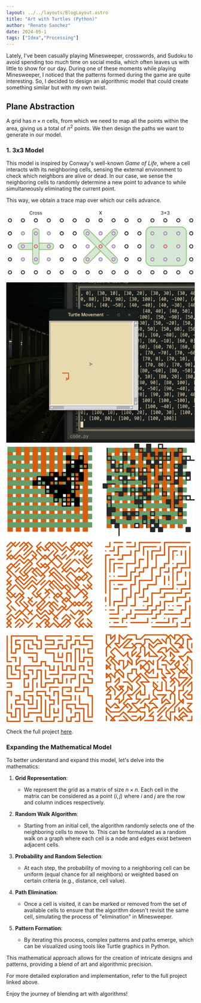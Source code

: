 ```yaml
---
layout: ../../layouts/BlogLayout.astro
title: "Art with Turtles (Python)"
author: "Renato Sanchez"
date: 2024-05-1
tags: ["Idea","Processing"]
---
```


Lately, I've been casually playing Minesweeper, crosswords, and Sudoku to avoid spending too much time on social media, which often leaves us with little to show for our day. During one of these moments while playing Minesweeper, I noticed that the patterns formed during the game are quite interesting. So, I decided to design an algorithmic model that could create something similar but with my own twist.

## Plane Abstraction

A grid has $n \times n$ cells, from which we need to map all the points within the area, giving us a total of $n^2$ points. We then design the paths we want to generate in our model.

### 1. 3x3 Model

This model is inspired by Conway's well-known _Game of Life_, where a cell interacts with its neighboring cells, sensing the external environment to check which neighbors are alive or dead. In our case, we sense the neighboring cells to randomly determine a new point to advance to while simultaneously eliminating the current point.

This way, we obtain a trace map over which our cells advance.

![pattern1](./blog6/img1.png)

![pattern2](./blog6/ejec2.gif)
![pattern3](./blog6/results.png)

Check the full project [here](https://drive.google.com/drive/folders/16pLMSz0uKvdQawVmk2J9s9fLw40J0POX?usp=sharing).

### Expanding the Mathematical Model

To better understand and expand this model, let's delve into the mathematics:

1. **Grid Representation**:

   - We represent the grid as a matrix of size $n \times n$. Each cell in the matrix can be considered as a point $(i, j)$ where $i$ and $j$ are the row and column indices respectively.

2. **Random Walk Algorithm**:

   - Starting from an initial cell, the algorithm randomly selects one of the neighboring cells to move to. This can be formulated as a random walk on a graph where each cell is a node and edges exist between adjacent cells.

3. **Probability and Random Selection**:

   - At each step, the probability of moving to a neighboring cell can be uniform (equal chance for all neighbors) or weighted based on certain criteria (e.g., distance, cell value).

4. **Path Elimination**:

   - Once a cell is visited, it can be marked or removed from the set of available cells to ensure that the algorithm doesn't revisit the same cell, simulating the process of "elimination" in Minesweeper.

5. **Pattern Formation**:
   - By iterating this process, complex patterns and paths emerge, which can be visualized using tools like Turtle graphics in Python.

This mathematical approach allows for the creation of intricate designs and patterns, providing a blend of art and algorithmic precision.

For more detailed exploration and implementation, refer to the full project linked above.

Enjoy the journey of blending art with algorithms!
